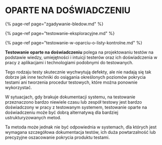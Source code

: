 # OPARTE NA DOŚWIADCZENIU

{% page-ref page="zgadywanie-bledow.md" %}

{% page-ref page="testowanie-eksploracyjne.md" %}

{% page-ref page="testowanie-w-oparciu-o-listy-kontrolne.md" %}

**Testowanie oparte na doświadczeniu** polega na projektowaniu testów na podstawie wiedzy, umiejętności i intuicji testerów oraz ich doświadczenia w pracy z aplikacjami i technologiami podobnymi do testowanych.

Tego rodzaju testy skutecznie wychwytują defekty, ale nie nadają się tak dobrze jak inne techniki do osiągania określonych poziomów pokrycia testami ani tworzenia procedur testowych, które można ponownie wykorzystać.

W sytuacjach, gdy brakuje dokumentacji systemu, na testowanie przeznaczono bardzo niewiele czasu lub zespół testowy jest bardzo doświadczony w pracy z testowanym systemem, testowanie oparte na doświadczeniu może być dobrą alternatywą dla bardziej ustrukturyzowanych metod.

Ta metoda może jednak nie być odpowiednia w systemach, dla których jest wymagana szczegółowa dokumentacja testów, ich duża powtarzalność lub precyzyjne oszacowanie pokrycia produktu testami.

